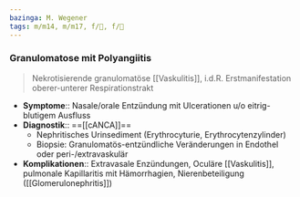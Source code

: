 ```yaml
---
bazinga: M. Wegener
tags: m/m14, m/m17, f/🍺, f/💉
---
```

### Granulomatose mit Polyangiitis 
> Nekrotisierende granulomatöse [[Vaskulitis]], i.d.R. Erstmanifestation oberer-unterer Respirationstrakt
- **Symptome**:: Nasale/orale Entzündung mit Ulcerationen u/o eitrig-blutigem Ausfluss
- **Diagnostik**:: ==[[cANCA]]==
	- Nephritisches Urinsediment (Erythrocyturie, Erythrocytenzylinder)
	- Biopsie: Granulomatös-entzündliche Veränderungen in Endothel oder peri-/extravaskulär
- **Komplikationen**:: Extravasale Enzündungen, Oculäre [[Vaskulitis]], pulmonale Kapillaritis mit Hämorrhagien, Nierenbeteiligung ([[Glomerulonephritis]])